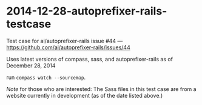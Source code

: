 2014-12-28-autoprefixer-rails-testcase
======================================

Test case for ai/autoprefixer-rails issue #44 — https://github.com/ai/autoprefixer-rails/issues/44

Uses latest versions of compass, sass, and autoprefixer-rails as of December 28, 2014

run `compass watch --sourcemap`.

*Note* for those who are interested: The Sass files in this test case are from a website currently in development (as of the date listed above.) 
